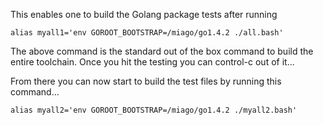 
This enables one to build the Golang package tests after running

```
alias myall1='env GOROOT_BOOTSTRAP=/miago/go1.4.2 ./all.bash'
```

The above command is the standard out of the box command to build
the entire toolchain.  Once you hit the testing you can control-c
out of it...

From there you can now start to build the test files by running
this command...

```
alias myall2='env GOROOT_BOOTSTRAP=/miago/go1.4.2 ./myall2.bash'
```
